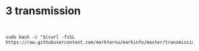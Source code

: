 

# 3 transmission

```


sudo bash -c "$(curl -fsSL https://raw.githubusercontent.com/markternu/markinfo/master/transmission/transmission.sh)"

```
 
